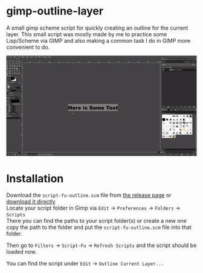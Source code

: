 # gimp-outline-layer
A small gimp scheme script for quickly creating an outline for the current layer.
This small script was mostly made by me to practice some Lisp/Scheme via GIMP and also making a common task I do in GIMP more convenient to do.

![Script Demonstration](/outline-script-demo.gif)

# Installation 
Download the `script-fu-outline.scm` file from [the release page](https://github.com/tailoric/gimp-outline-layer/releases) or [download it directly](https://raw.githubusercontent.com/tailoric/gimp-outline-layer/master/script-fu-outline.scm)  
Locate your script folder in Gimp via `Edit` -> `Preferences` -> `Folders` -> `Scripts`  
There you can find the paths to your script folder(s) or create a new one  
copy the path to the folder and put the `script-fu-outline.scm` file into that folder.

Then go to `Filters` -> `Script-Fu` -> `Refresh Scripts` and the script should be loaded now.

You can find the script under `Edit` -> `Outline Current Layer...`

